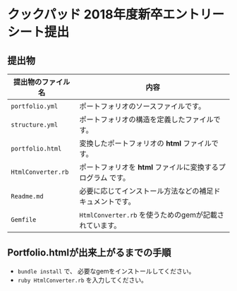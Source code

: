 # クックパッド 2018年度新卒エントリーシート提出

## 提出物
| 提出物のファイル名 | 内容 |
|--------------------|------|
| `portfolio.yml`    | ポートフォリオのソースファイルです。 |
| `structure.yml`    | ポートフォリオの構造を定義したファイルです。|
| `portfolio.html`     | 変換したポートフォリオの __html__ ファイルです。|
| `HtmlConverter.rb` | ポートフォリオを __html__ ファイルに変換するプログラム です。|
| `Readme.md`   | 必要に応じてインストール方法などの補足ドキュメントです。 |
| `Gemfile` | `HtmlConverter.rb` を使うためのgemが記載されています。|

## Portfolio.htmlが出来上がるまでの手順
- `bundle install` で、 必要なgemをインストールしてください。
- `ruby HtmlConverter.rb` を入力してください。

